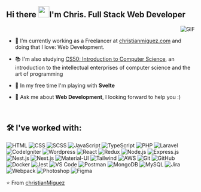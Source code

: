 ## Hi there <img src="https://raw.githubusercontent.com/iampavangandhi/iampavangandhi/master/gifs/Hi.gif" width="30px">I'm Chris. Full Stack Web Developer

<img align="right" alt="GIF" src="https://christianmiguez.com/assets/images/me.webp" />

&emsp;

- 🔭 I’m currently working as a Freelancer at [christianmiguez.com](https://christianmiguez.com/) and doing that I love: Web Development.
- 📚 I'm also studying [CS50: Introduction to Computer Science](https://pll.harvard.edu/course/cs50-introduction-computer-science), an introduction to the intellectual enterprises of computer science and the art of programming

- 🧪 In my free time I'm playing with **Svelte**

- 💬 Ask me about **Web Development**, I looking forward to help you :)

&emsp;

## 🛠️ I've worked with:

![HTML](https://img.shields.io/badge/-HTML-000?&logo=HTML5)
![CSS](https://img.shields.io/badge/-CSS-000?&logo=CSS3)
![SCSS](https://img.shields.io/badge/-SCSS-000?&logo=Sass)
![JavaScript](https://img.shields.io/badge/-JavaScript-000?&logo=JavaScript)
![TypeScript](https://img.shields.io/badge/-TypeScript-000?&logo=TypeScript&logoColor=007ACC)
![PHP](https://img.shields.io/badge/-PHP-000?&logo=PHP)
![Laravel](https://img.shields.io/badge/-Laravel-000?&logo=Laravel)
![CodeIgniter](https://img.shields.io/badge/-CodeIgniter-000?&logo=CodeIgniter)
![Wordpress](https://img.shields.io/badge/-Wordpress-000?&logo=Wordpress)
![React](https://img.shields.io/badge/-React-000?&logo=React)
![Redux](https://img.shields.io/badge/-Redux-000?&logo=Redux)
![Node.js](https://img.shields.io/badge/-Node.js-000?&logo=node.js)
![Express.js](https://img.shields.io/badge/-Express.js-000?&logo=Express.js)
![Nest.js](https://img.shields.io/badge/-Nest.js-000?&logo=Nest.js)
![Next.js](https://img.shields.io/badge/-Next.js-000?&logo=Next.js)
![Material-UI](https://img.shields.io/badge/-Material--UI-000?&logo=Material-UI)
![Tailwind](https://img.shields.io/badge/-Tailwind-000?&logo=Tailwindcss)
![AWS](https://img.shields.io/badge/-AWS-000?&logo=Amazon-AWS&logoColor=FF9900)
![Git](https://img.shields.io/badge/-Git-000?&logo=Git)
![GitHub](https://img.shields.io/badge/-GitHub-000?&logo=GitHub)
![Docker](https://img.shields.io/badge/-Docker-000?&logo=Docker)
![Jest](https://img.shields.io/badge/-Jest-000?&logo=Jest)
![VS Code](https://img.shields.io/badge/-VS%20Code-000?&logo=Visual-Studio-Code)
![Postman](https://img.shields.io/badge/-Postman-000?&logo=Postman)
![MongoDB](https://img.shields.io/badge/-MongoDB-000?&logo=MongoDB)
![MySQL](https://img.shields.io/badge/-MySQL-000?&logo=MySQL)
![Jira](https://img.shields.io/badge/-Jira-000?&logo=Jira)
![Webpack](https://img.shields.io/badge/-Webpack-000?&logo=Webpack)
![Photoshop](https://img.shields.io/badge/-Photoshop-000?&logo=Adobe-Photoshop)
![Figma](https://img.shields.io/badge/-Figma-000?&logo=Figma)

⭐️ From [christianMiguez](https://github.com/christianMiguez)
